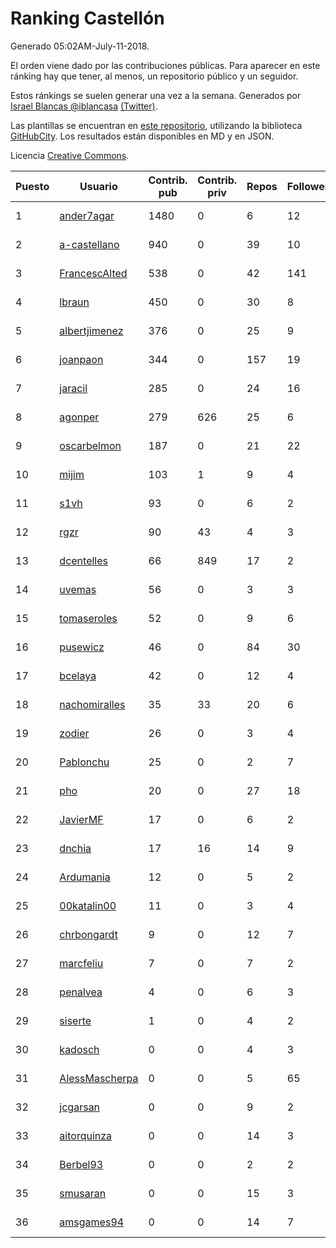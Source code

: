 # Ranking Castellón

Generado 05:02AM-July-11-2018.

El orden viene dado por las contribuciones públicas. Para aparecer en este ránking hay que tener, al menos, un repositorio público y un seguidor.

Estos ránkings se suelen generar una vez a la semana. Generados por [Israel Blancas @iblancasa](https://github.com/iblancasa/) [(Twitter)](https://twitter.com/iblancasa).

Las plantillas se encuentran en [este repositorio](https://github.com/iblancasa/GH-Spanish-Ranking), utilizando la biblioteca [GitHubCity](https://github.com/iblancasa/GitHubCity). Los resultados están disponibles en MD y en JSON.

Licencia [Creative Commons](https://creativecommons.org/licenses/by/4.0/).

| Puesto   |  Usuario  | Contrib. pub | Contrib. priv |Repos| Followers | Desde |  Avatar  |
|----------|-----------|--------------|---------------|-----|-----------|-------|----------|
|1|[ander7agar](https://github.com/ander7agar)|1480|0|6|12|2014-03-06|![ander7agar]()|
|2|[a-castellano](https://github.com/a-castellano)|940|0|39|10|2015-03-17|![a-castellano]()|
|3|[FrancescAlted](https://github.com/FrancescAlted)|538|0|42|141|2010-06-25|![FrancescAlted]()|
|4|[lbraun](https://github.com/lbraun)|450|0|30|8|2010-06-02|![lbraun]()|
|5|[albertjimenez](https://github.com/albertjimenez)|376|0|25|9|2015-05-21|![albertjimenez]()|
|6|[joanpaon](https://github.com/joanpaon)|344|0|157|19|2013-06-30|![joanpaon]()|
|7|[jaracil](https://github.com/jaracil)|285|0|24|16|2014-01-10|![jaracil]()|
|8|[agonper](https://github.com/agonper)|279|626|25|6|2015-01-27|![agonper]()|
|9|[oscarbelmon](https://github.com/oscarbelmon)|187|0|21|22|2013-04-05|![oscarbelmon]()|
|10|[mijim](https://github.com/mijim)|103|1|9|4|2016-02-01|![mijim]()|
|11|[s1vh](https://github.com/s1vh)|93|0|6|2|2014-10-09|![s1vh]()|
|12|[rgzr](https://github.com/rgzr)|90|43|4|3|2015-07-03|![rgzr]()|
|13|[dcentelles](https://github.com/dcentelles)|66|849|17|2|2013-07-15|![dcentelles]()|
|14|[uvemas](https://github.com/uvemas)|56|0|3|3|2011-10-03|![uvemas]()|
|15|[tomaseroles](https://github.com/tomaseroles)|52|0|9|6|2015-02-16|![tomaseroles]()|
|16|[pusewicz](https://github.com/pusewicz)|46|0|84|30|2008-02-26|![pusewicz]()|
|17|[bcelaya](https://github.com/bcelaya)|42|0|12|4|2014-09-12|![bcelaya]()|
|18|[nachomiralles](https://github.com/nachomiralles)|35|33|20|6|2013-06-26|![nachomiralles]()|
|19|[zodier](https://github.com/zodier)|26|0|3|4|2010-11-13|![zodier]()|
|20|[Pablonchu](https://github.com/Pablonchu)|25|0|2|7|2017-01-31|![Pablonchu]()|
|21|[pho](https://github.com/pho)|20|0|27|18|2009-05-25|![pho]()|
|22|[JavierMF](https://github.com/JavierMF)|17|0|6|2|2013-01-17|![JavierMF]()|
|23|[dnchia](https://github.com/dnchia)|17|16|14|9|2015-08-14|![dnchia]()|
|24|[Ardumania](https://github.com/Ardumania)|12|0|5|2|2012-02-17|![Ardumania]()|
|25|[00katalin00](https://github.com/00katalin00)|11|0|3|4|2017-10-18|![00katalin00]()|
|26|[chrbongardt](https://github.com/chrbongardt)|9|0|12|7|2012-11-19|![chrbongardt]()|
|27|[marcfeliu](https://github.com/marcfeliu)|7|0|7|2|2013-10-01|![marcfeliu]()|
|28|[penalvea](https://github.com/penalvea)|4|0|6|3|2013-04-09|![penalvea]()|
|29|[siserte](https://github.com/siserte)|1|0|4|2|2014-02-05|![siserte]()|
|30|[kadosch](https://github.com/kadosch)|0|0|4|3|2011-12-31|![kadosch]()|
|31|[AlessMascherpa](https://github.com/AlessMascherpa)|0|0|5|65|2011-04-03|![AlessMascherpa]()|
|32|[jcgarsan](https://github.com/jcgarsan)|0|0|9|2|2013-09-26|![jcgarsan]()|
|33|[aitorquinza](https://github.com/aitorquinza)|0|0|14|3|2012-09-17|![aitorquinza]()|
|34|[Berbel93](https://github.com/Berbel93)|0|0|2|2|2016-03-02|![Berbel93]()|
|35|[smusaran](https://github.com/smusaran)|0|0|15|3|2015-11-10|![smusaran]()|
|36|[amsgames94](https://github.com/amsgames94)|0|0|14|7|2014-03-15|![amsgames94]()|
